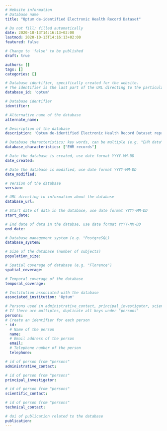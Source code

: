 ```yaml
---
# Website information
# Database name
title: "Optum de-identified Electronic Health Record Dataset"

# Do not fill; filled automatically
date: 2020-10-13T14:16:13+02:00
lastmod: 2020-10-13T14:16:13+02:00
featured: false

# Change to 'false' to be published
draft: true

authors: []
tags: []
categories: []

# Database identifier, specifically created for the website.
# The identifier is the last part of the URL directing to the particular database
database_id: 'optum'

# Database identifier
identifier:

# Alternative name of the database
alternate_name:

# Description of the database
description: 'Optum de-identified Electronic Health Record Dataset represents Humedica’s Electronic Health Record data a medical records database. The medical record data includes clinical information, inclusive of prescriptions as prescribed and administered, lab results, vital signs, body measurements, diagnoses, procedures, and information derived from clinical Notes using Natural Language Processing (NLP).'

# Database characteristics; key words, can be multiple (e.g. "EHR data", "Primary care records")
database_characteristics: ["EHR records"]

# Date the database is created, use date format YYYY-MM-DD
date_created:

# Date the database is modified, use date format YYYY-MM-DD
date_modified:

# Version of the database
version:

# URL directing to information about the database
database_url:

# Start date of data in the database, use date format YYYY-MM-DD
start_date:

# End date of data in the databse, use date format YYYY-MM-DD
end_date:

# Database management system (e.g. "PostgreSQL)
database_system:

# Size of the database (number of subjects)
population_size:

# Spatial coverage of database (e.g. "Florence")
spatial_coverage:

# Temporal coverage of the database
temporal_coverage:

# Institution associated with the database
associated_institution: 'Optum'

# Persons used in administrative_contact, principal_investigator, scientific_contact, technical_contact
# If there are multiples, duplicate all keys under "persons"
persons:
# Create an identifier for each person
- id:
  # Name of the person
  name:
  # Email address of the person
  email:
  # Telephone number of the person
  telephone:

# id of person from "persons"
administrative_contact:

# id of person from "persons"
principal_investigator:

# id of person from "persons"
scientific_contact:

# id of person from "persons"
technical_contact:

# doi of publication related to the database
publication:
---
```

